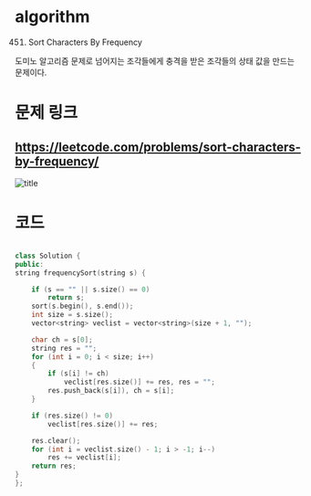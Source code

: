 ﻿# algorithm 
451. Sort Characters By Frequency
  
  
도미노 알고리즘 문제로 넘어지는 조각들에게 충격을 받은 조각들의 상태 값을 만드는 문제이다.
  
  
# 문제 링크  
## https://leetcode.com/problems/sort-characters-by-frequency/

![title](https://github.com/jungmin3834/algorithm/blob/master/image/sort-characters-by-frequency.png)

# 코드

```cpp

class Solution {
public:
string frequencySort(string s) {

	if (s == "" || s.size() == 0)
		return s;
	sort(s.begin(), s.end());
	int size = s.size();
	vector<string> veclist = vector<string>(size + 1, "");

	char ch = s[0];
	string res = "";
	for (int i = 0; i < size; i++)
	{
		if (s[i] != ch)
			veclist[res.size()] += res, res = "";
		res.push_back(s[i]), ch = s[i];
	}

	if (res.size() != 0)
		veclist[res.size()] += res;

	res.clear();
	for (int i = veclist.size() - 1; i > -1; i--)
		res += veclist[i];
	return res;
}
};

```
